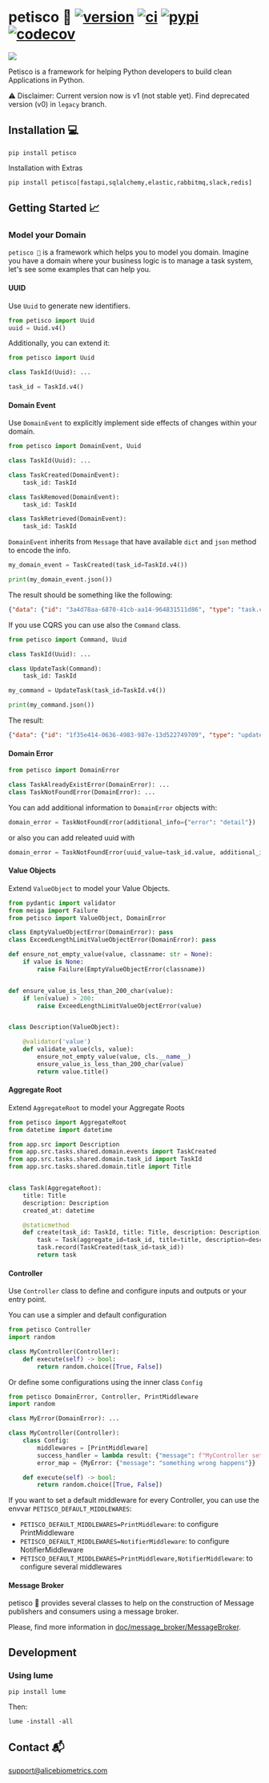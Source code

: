 # petisco 🍪  [![version](https://img.shields.io/github/release/alice-biometrics/petisco/all.svg)](https://github.com/alice-biometrics/petisco/releases) [![ci](https://github.com/alice-biometrics/petisco/workflows/ci/badge.svg)](https://github.com/alice-biometrics/petisco/actions) [![pypi](https://img.shields.io/pypi/dm/petisco)](https://pypi.org/project/petisco/) [![codecov](https://codecov.io/gh/alice-biometrics/petisco/branch/main/graph/badge.svg?token=YHXAYKX0VO)](https://codecov.io/gh/alice-biometrics/petisco)



<img src="https://github.com/alice-biometrics/custom-emojis/blob/master/images/alice_header.png?raw=true" width=auto>

Petisco is a framework for helping Python developers to build clean Applications in Python.

⚠️ Disclaimer: Current version now is v1 (not stable yet). 
Find deprecated version (v0) in `legacy` branch.


## Installation 💻

```console
pip install petisco
```

Installation with Extras 

```console
pip install petisco[fastapi,sqlalchemy,elastic,rabbitmq,slack,redis]
```

## Getting Started 📈
    
### Model your Domain

`petisco 🍪` is a framework which helps you to model you domain. 
Imagine you have a domain where your business logic is to manage a task system, let's see some examples that can help you.

#### UUID

Use `Uuid` to generate new identifiers.

```python
from petisco import Uuid
uuid = Uuid.v4()
```

Additionally, you can extend it:

```python
from petisco import Uuid

class TaskId(Uuid): ...

task_id = TaskId.v4()
```

#### Domain Event

Use `DomainEvent` to explicitly implement side effects of changes within your domain.

```python
from petisco import DomainEvent, Uuid

class TaskId(Uuid): ...

class TaskCreated(DomainEvent):
    task_id: TaskId

class TaskRemoved(DomainEvent):
    task_id: TaskId

class TaskRetrieved(DomainEvent):
    task_id: TaskId
```

`DomainEvent` inherits from `Message` that have available `dict` and `json` method to encode the info.

```python
my_domain_event = TaskCreated(task_id=TaskId.v4())

print(my_domain_event.json())
```

The result should be something like the following:
```json
{"data": {"id": "3a4d78aa-6870-41cb-aa14-964831511d86", "type": "task.created", "type_message": "domain_event", "version": 1, "occurred_on": "2021-12-28 14:11:47.845618", "attributes": {"task_id": "a7f8b62a-c9e5-4f3c-a451-47cd1965958f"}, "meta": {}}}
```

If you use CQRS you can use also the `Command` class.

```python
from petisco import Command, Uuid

class TaskId(Uuid): ...

class UpdateTask(Command):
    task_id: TaskId

my_command = UpdateTask(task_id=TaskId.v4())

print(my_command.json())
```

The result:

```json
{"data": {"id": "1f35e414-0636-4983-987e-13d522749709", "type": "update.task", "type_message": "command", "version": 1, "occurred_on": "2021-12-28 14:19:09.149651", "attributes": {"task_id": "db0970be-f6b6-478b-976a-f83e85112b90"}, "meta": {}}}
```

#### Domain Error

```python
from petisco import DomainError

class TaskAlreadyExistError(DomainError): ...
class TaskNotFoundError(DomainError): ...
```

You can add additional information to `DomainError` objects with:

```python
domain_error = TaskNotFoundError(additional_info={"error": "detail"})
```

or also you can add releated uuid with 

```python
domain_error = TaskNotFoundError(uuid_value=task_id.value, additional_info={"error": "detail"})
```

#### Value Objects

Extend `ValueObject` to model your Value Objects.

```python
from pydantic import validator
from meiga import Failure
from petisco import ValueObject, DomainError

class EmptyValueObjectError(DomainError): pass
class ExceedLengthLimitValueObjectError(DomainError): pass

def ensure_not_empty_value(value, classname: str = None):
    if value is None:
        raise Failure(EmptyValueObjectError(classname))


def ensure_value_is_less_than_200_char(value):
    if len(value) > 200:
        raise ExceedLengthLimitValueObjectError(value)


class Description(ValueObject):

    @validator('value')
    def validate_value(cls, value):
        ensure_not_empty_value(value, cls.__name__)
        ensure_value_is_less_than_200_char(value)
        return value.title()
```

#### Aggregate Root

Extend `AggregateRoot` to model your Aggregate Roots
 
```python
from petisco import AggregateRoot
from datetime import datetime

from app.src import Description
from app.src.tasks.shared.domain.events import TaskCreated
from app.src.tasks.shared.domain.task_id import TaskId
from app.src.tasks.shared.domain.title import Title


class Task(AggregateRoot):
    title: Title
    description: Description
    created_at: datetime

    @staticmethod
    def create(task_id: TaskId, title: Title, description: Description):
        task = Task(aggregate_id=task_id, title=title, description=description, created_at=datetime.utcnow())
        task.record(TaskCreated(task_id=task_id))
        return task
```

#### Controller

Use `Controller` class to define and configure inputs and outputs or your entry point.

You can use a simpler and default configuration
```python
from petisco Controller
import random

class MyController(Controller):
    def execute(self) -> bool:
        return random.choice([True, False])
```

Or define some configurations using the inner class `Config`


```python
from petisco DomainError, Controller, PrintMiddleware
import random

class MyError(DomainError): ...

class MyController(Controller):
    class Config:
        middlewares = [PrintMiddleware]
        success_handler = lambda result: {"message": f"MyController set {result}"} 
        error_map = {MyError: {"message": "something wrong happens"}}

    def execute(self) -> bool:
        return random.choice([True, False])
```

If you want to set a default middleware for every Controller, you can use the envvar `PETISCO_DEFAULT_MIDDLEWARES`:
  * `PETISCO_DEFAULT_MIDDLEWARES=PrintMiddleware`: to configure PrintMiddleware
  * `PETISCO_DEFAULT_MIDDLEWARES=NotifierMiddleware`: to configure NotifierMiddleware
  * `PETISCO_DEFAULT_MIDDLEWARES=PrintMiddleware,NotifierMiddleware`: to configure several middlewares
  

#### Message Broker 

petisco 🍪 provides several classes to help on the construction of Message publishers and consumers using a message broker.

Please, find more information in [doc/message_broker/MessageBroker](doc/message_broker/MessageBroker).

## Development

### Using lume

```console
pip install lume
```

Then:

```console 
lume -install -all
```


## Contact 📬

support@alicebiometrics.com
